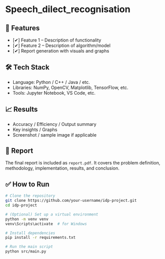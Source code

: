 # Speech_dilect_recognisation

## 🚀 Features

- [✔] Feature 1 – Description of functionality
- [✔] Feature 2 – Description of algorithm/model
- [✔] Report generation with visuals and graphs

## 🛠️ Tech Stack

- Language: Python / C++ / Java / etc.
- Libraries: NumPy, OpenCV, Matplotlib, TensorFlow, etc.
- Tools: Jupyter Notebook, VS Code, etc.

## 📈 Results

- Accuracy / Efficiency / Output summary
- Key insights / Graphs
- Screenshot / sample image if applicable

## 📄 Report

The final report is included as `report.pdf`. It covers the problem definition, methodology, implementation, results, and conclusion.

## ✅ How to Run

```bash
# Clone the repository
git clone https://github.com/your-username/idp-project.git
cd idp-project

# (Optional) Set up a virtual environment
python -m venv venv
venv\Scripts\activate  # for Windows

# Install dependencies
pip install -r requirements.txt

# Run the main script
python src/main.py
